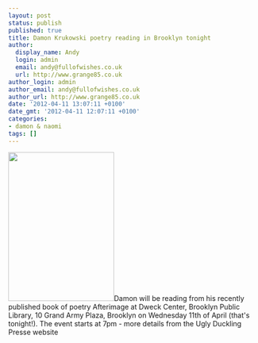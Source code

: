 ```yaml
---
layout: post
status: publish
published: true
title: Damon Krukowski poetry reading in Brooklyn tonight
author:
  display_name: Andy
  login: admin
  email: andy@fullofwishes.co.uk
  url: http://www.grange85.co.uk
author_login: admin
author_email: andy@fullofwishes.co.uk
author_url: http://www.grange85.co.uk
date: '2012-04-11 13:07:11 +0100'
date_gmt: '2012-04-11 12:07:11 +0100'
categories:
- damon & naomi
tags: []
---
```

<p><img src="https://www.fullofwishes.co.uk/wp/wp-content/uploads/2011/09/afterimage_72dpi-213x300.jpg" alt="" title="Afterimage by Damon Krukowski" width="213" height="300" class="alignright size-medium wp-image-2225" />Damon will be reading from his recently published book of poetry Afterimage at Dweck Center, Brooklyn Public Library, 10 Grand Army Plaza, Brooklyn on Wednesday 11th of April (that's tonight!). The event starts at 7pm - more details from the <span class="removed_link" title="http://www.uglyducklingpresse.org/contact/list/event/event/jill-magi-damon-krukowski-and-catherine-taylor/?utm_source=twitterfeed&utm_medium=twitter">Ugly Duckling Presse website</span></p>
